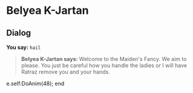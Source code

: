 # Belyea K-Jartan
## Dialog

**You say:** `hail`



>**Belyea K-Jartan says:** Welcome to the Maiden's Fancy. We aim to please. You just be careful how you handle the ladies or I will have Ratraz remove you and your hands.


e.self:DoAnim(48);
end